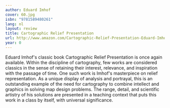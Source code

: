 ```yaml
---
author: Eduard Imhof
cover: 60.jpg
isbn: "9781589480261"
lang: nl
layout: review
title: Cartographic Relief Presentation
url: http://www.amazon.com/Cartographic-Relief-Presentation-Eduard-Imhof/dp/1589480260?SubscriptionId=0VMG0VFGBMRWVRA58R02&tag=ldvd-20&linkCode=xm2&camp=2025&creative=165953&creativeASIN=1589480260
year: 0
---
```


Eduard Imhof's classic book Cartographic Relief Presentation is once again available. Within the discipline of cartography, few works are considered classics in the sense of retaining their interest, relevance, and inspiration with the passage of time. One such work is Imhof's masterpiece on relief representation. As a unique display of analysis and portrayal, this is an outstanding example of the need for cartography to combine intellect and graphics in solving map design problems. The range, detail, and scientific artistry of his solutions are presented in a teaching context that puts this work in a class by itself, with universal significance.
